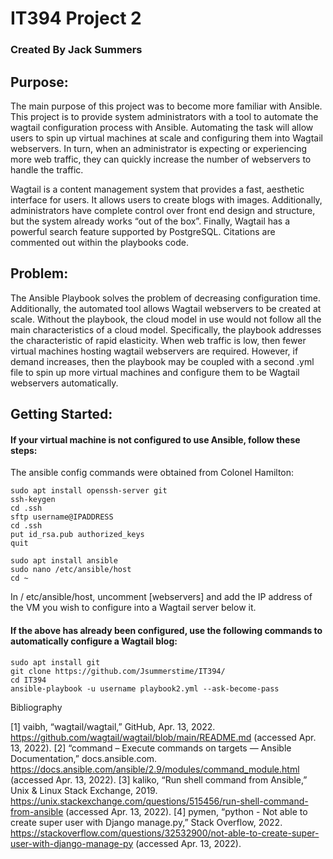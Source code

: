 # IT394 Project 2
### Created By Jack Summers

## Purpose:

The main purpose of this project was to become more familiar with Ansible. This project is to provide system administrators with a tool 
to automate the wagtail configuration process with Ansible. 
Automating the task will allow users to spin up virtual machines at scale and configuring them into Wagtail webservers. 
In turn, when an administrator is expecting or experiencing more web traffic, they can quickly increase the number of webservers to handle the traffic.

Wagtail is a content management system that provides a fast, aesthetic interface for users. It allows users to create blogs with images. 
Additionally, administrators have complete control over front end design and structure, but the system already works “out of the box”. 
Finally, Wagtail has a powerful search feature supported by PostgreSQL. Citations are commented out within the playbooks code.

## Problem:

The Ansible Playbook solves the problem of decreasing configuration time. Additionally, the automated tool allows Wagtail webservers to be created at scale. 
Without the playbook, the cloud model in use would not follow all the main characteristics of a cloud model. 
Specifically, the playbook addresses the characteristic of rapid elasticity. When web traffic is low, then fewer virtual machines hosting wagtail 
webservers are required. However, if demand increases, then the playbook may be coupled with a second .yml file to spin up more virtual machines 
and configure them to be Wagtail webservers automatically.

## Getting Started:

#### If your virtual machine is not configured to use Ansible, follow these steps:
The ansible config commands were obtained from Colonel Hamilton:

    sudo apt install openssh-server git
    ssh-keygen
    cd .ssh
    sftp username@IPADDRESS
    cd .ssh
    put id_rsa.pub authorized_keys
    quit
    
    sudo apt install ansible
    sudo nano /etc/ansible/host
    cd ~
In / etc/ansible/host, uncomment [webservers] and add the IP address of the VM you wish to configure into a Wagtail server below it.


#### If the above has already been configured, use the following commands to automatically configure a Wagtail blog:

    sudo apt install git
    git clone https://github.com/Jsummerstime/IT394/
    cd IT394
    ansible-playbook -u username playbook2.yml --ask-become-pass

Bibliography 

[1] vaibh, “wagtail/wagtail,” GitHub, Apr. 13, 2022. https://github.com/wagtail/wagtail/blob/main/README.md (accessed Apr. 13, 2022).
[2] “command – Execute commands on targets — Ansible Documentation,” docs.ansible.com. https://docs.ansible.com/ansible/2.9/modules/command_module.html (accessed Apr. 13, 2022).
[3] kaliko, “Run shell command from Ansible,” Unix & Linux Stack Exchange, 2019. https://unix.stackexchange.com/questions/515456/run-shell-command-from-ansible (accessed Apr. 13, 2022).
[4] pymen, “python - Not able to create super user with Django manage.py,” Stack Overflow, 2022. https://stackoverflow.com/questions/32532900/not-able-to-create-super-user-with-django-manage-py (accessed Apr. 13, 2022).
